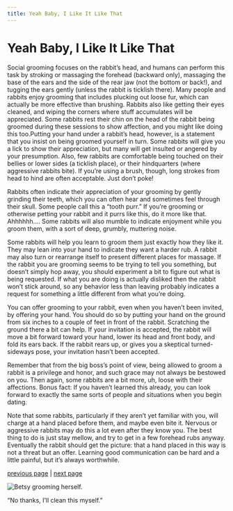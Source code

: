 ```yaml
---
title: Yeah Baby, I Like It Like That
---
```


# Yeah Baby, I Like It Like That

Social grooming focuses on the rabbit’s head, and humans can perform this task by stroking or massaging the forehead (backward only), massaging the base of the ears and the side of the rear jaw (not the bottom or back!), and tugging the ears gently (unless the rabbit is ticklish there). Many people and rabbits enjoy grooming that includes plucking out loose fur, which can actually be more effective than brushing. Rabbits also like getting their eyes cleaned, and wiping the corners where stuff accumulates will be appreciated. Some rabbits rest their chin on the head of the rabbit being groomed during these sessions to show affection, and you might like doing this too.Putting your hand under a rabbit’s head, however, is a statement that you insist on being groomed yourself in turn. Some rabbits will give you a lick to show their appreciation, but many will get insulted or angered by your presumption. Also, few rabbits are comfortable being touched on their bellies or lower sides (a ticklish place), or their hindquarters (where aggressive rabbits bite). If you’re using a brush, though, long strokes from head to hind are often acceptable. Just don’t poke!

Rabbits often indicate their appreciation of your grooming by gently grinding their teeth, which you can often hear and sometimes feel through their skull. Some people call this a “tooth purr.” If you’re grooming or otherwise petting your rabbit and it purrs like this, do it more like that. Ahhhhhh…. Some rabbits will also mumble to indicate enjoyment while you groom them, with a sort of deep, grumbly, muttering noise.

Some rabbits will help you learn to groom them just exactly how they like it. They may lean into your hand to indicate they want a harder rub. A rabbit may also turn or rearrange itself to present different places for massage. If the rabbit you are grooming seems to be trying to tell you something, but doesn’t simply hop away, you should experiment a bit to figure out what is being requested. If what you are doing is actually disliked then the rabbit won’t stick around, so any behavior less than leaving probably indicates a request for something a little different from what you’re doing.

You can offer grooming to your rabbit, even when you haven’t been invited, by offering your hand. You should do so by putting your hand on the ground from six inches to a couple of feet in front of the rabbit. Scratching the ground there a bit can help. If your invitation is accepted, the rabbit will move a bit forward toward your hand, lower its head and front body, and fold its ears back. If the rabbit rears up, or gives you a skeptical turned-sideways pose, your invitation hasn’t been accepted.

Remember that from the big boss’s point of view, being allowed to groom a rabbit is a privilege and honor, and such grace may not always be bestowed on you. Then again, some rabbits are a bit more, uh, loose with their affections. Bonus fact: If you haven’t learned this already, you can look forward to exactly the same sorts of people and situations when you begin dating.

Note that some rabbits, particularly if they aren’t yet familiar with you, will charge at a hand placed before them, and maybe even bite it. Nervous or aggressive rabbits may do this a lot even after they know you. The best thing to do is just stay mellow, and try to get in a few forehead rubs anyway. Eventually the rabbit should get the picture: that a hand placed in this way is not a threat but an offer. Learning good communication can be hard and a little painful, but it’s always worthwhile.

[previous page](./prove-that-you-love-me.md "Prove That You Love Me") | [next page](./ah-this-is-the-life.md "Ah, This is the Life")

![Betsy grooming herself.](./selfgroom1.gif)

“No thanks, I’ll clean this myself.”

